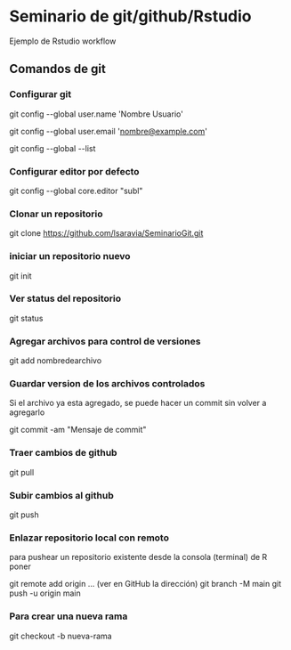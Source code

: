 # Seminario de git/github/Rstudio

Ejemplo de Rstudio workflow 

## Comandos de git

### Configurar git

git config --global user.name 'Nombre Usuario'

git config --global user.email 'nombre@example.com'

git config --global --list


### Configurar editor por defecto

git config --global core.editor "subl"

### Clonar un repositorio

git clone https://github.com/lsaravia/SeminarioGit.git


### iniciar un repositorio nuevo

git init

### Ver status del repositorio

git status


### Agregar archivos para control de versiones

git add nombredearchivo 


### Guardar version de los archivos controlados

Si el archivo ya esta agregado, se puede hacer un commit sin volver a agregarlo

git commit -am "Mensaje de commit"

### Traer cambios de github

git pull

### Subir cambios al github

git push


### Enlazar repositorio local con remoto

para pushear un repositorio existente desde la consola (terminal) de R poner

git remote add origin ... (ver en GitHub la dirección)
git branch -M main
git push -u origin main

### Para crear una nueva rama 

git checkout -b nueva-rama

